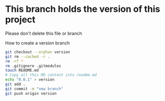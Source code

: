# This branch holds the version of this project

Please don't delete this file or branch

How to create a version branch

```bash
git checkout --orphan version
git rm --cached -r .
rm -rf *
rm .gitignore .gitmodules
touch README.md
# Copy all this MD content into readme.md
echo "0.0.1" > version
git add .
git commit -m "new branch"
git push origin version
```
